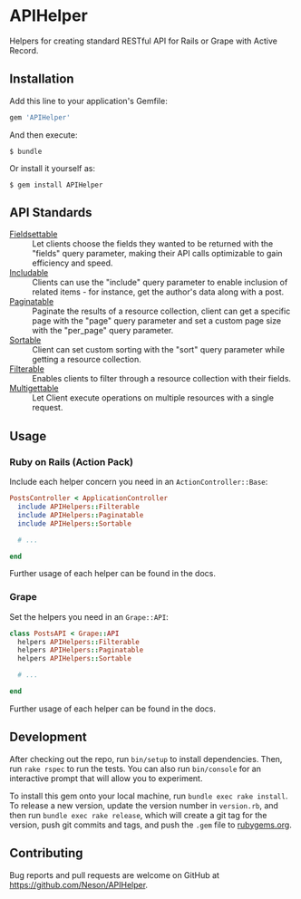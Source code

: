 # APIHelper

Helpers for creating standard RESTful API for Rails or Grape with Active Record.


## Installation

Add this line to your application's Gemfile:

```ruby
gem 'APIHelper'
```

And then execute:

    $ bundle

Or install it yourself as:

    $ gem install APIHelper


## API Standards

<dl>

  <dt><a href="http://www.rubydoc.info/github/Neson/api_helper/master/APIHelper/Fieldsettable" target="_blank">Fieldsettable</a></dt>
  <dd>Let clients choose the fields they wanted to be returned with the "fields" query parameter, making their API calls optimizable to gain efficiency and speed.</dd>

  <dt><a href="http://www.rubydoc.info/github/Neson/api_helper/master/APIHelper/Includable" target="_blank">Includable</a></dt>
  <dd>Clients can use the "include" query parameter to enable inclusion of related items - for instance, get the author's data along with a post.</dd>

  <dt><a href="http://www.rubydoc.info/github/Neson/api_helper/master/APIHelper/Paginatable" target="_blank">Paginatable</a></dt>
  <dd>Paginate the results of a resource collection, client can get a specific page with the "page" query parameter and set a custom page size with the "per_page" query parameter.</dd>

  <dt><a href="http://www.rubydoc.info/github/Neson/api_helper/master/APIHelper/Sortable" target="_blank">Sortable</a></dt>
  <dd>Client can set custom sorting with the "sort" query parameter while getting a resource collection.</dd>

  <dt><a href="http://www.rubydoc.info/github/Neson/api_helper/master/APIHelper/Filterable" target="_blank">Filterable</a></dt>
  <dd>Enables clients to filter through a resource collection with their fields.</dd>

  <dt><a href="http://www.rubydoc.info/github/Neson/api_helper/master/APIHelper/Multigettable" target="_blank">Multigettable</a></dt>
  <dd>Let Client execute operations on multiple resources with a single request.</dd>

</dl>


## Usage

### Ruby on Rails (Action Pack)

Include each helper concern you need in an `ActionController::Base`:

```ruby
PostsController < ApplicationController
  include APIHelpers::Filterable
  include APIHelpers::Paginatable
  include APIHelpers::Sortable

  # ...

end
```

Further usage of each helper can be found in the docs.

### Grape

Set the helpers you need in an `Grape::API`:

```ruby
class PostsAPI < Grape::API
  helpers APIHelpers::Filterable
  helpers APIHelpers::Paginatable
  helpers APIHelpers::Sortable

  # ...

end
```

Further usage of each helper can be found in the docs.


## Development

After checking out the repo, run `bin/setup` to install dependencies. Then, run `rake rspec` to run the tests. You can also run `bin/console` for an interactive prompt that will allow you to experiment.

To install this gem onto your local machine, run `bundle exec rake install`. To release a new version, update the version number in `version.rb`, and then run `bundle exec rake release`, which will create a git tag for the version, push git commits and tags, and push the `.gem` file to [rubygems.org](https://rubygems.org).


## Contributing

Bug reports and pull requests are welcome on GitHub at https://github.com/Neson/APIHelper.
